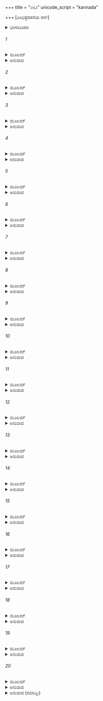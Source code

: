 +++
title = "೦೮೨"
unicode_script = "kannada"

+++
[ಎಂಭತ್ತೆರಡನೆಯ ಸರ್ಗ]



<details><summary>ಭಾಗಸೂಚನಾ</summary>

ಶ್ರೀರಾಮನು ಅಗಸ್ತ್ಯರ ಆಶ್ರಮದಿಂದ ಅಯೋಧ್ಯೆಗೆ ಮರಳಿದುದು
</details>

###### 1


<details><summary>ಮೂಲಮ್</summary>

ಋಷೇರ್ವಚನಮಾಜ್ಞಾಯ ರಾಮಃ ಸಂಧ್ಯಾಮುಪಾಸಿತುಮ್ ।  
ಅಪಾಕ್ರಾಮತ್ಸರಃ ಪುಣ್ಯಮಪ್ಸರೋಗಣಸೇವಿತಮ್ ॥
</details>

<details><summary>ಅನುವಾದ</summary>

ಋಷಿಗಳ ಆದೇಶ ಪಡೆದು ಶ್ರೀರಾಮಚಂದ್ರನು ಸಂಧ್ಯೋಪಾಸನೆ ಮಾಡಲು ಅಪ್ಸರೆಯರಿಂದ ಸೇವಿತ ಆ ಪವಿತ್ರ ಸರೋವರದ ಬಳಿಗೆ ಹೋದನು.॥1॥
</details>

###### 2


<details><summary>ಮೂಲಮ್</summary>

ತತ್ರೋದಕಮುಪಸ್ಪೃಶ್ಯ ಸಂಧ್ಯಾಮನ್ವಾಸ್ಯ ಪಶ್ಚಿತಾಮ್ ।  
ಆಶ್ರಮಂ ಪ್ರಾವಿಶದ್ರಾಮಃ ಕುಂಭಯೋನೇರ್ಮಹಾತ್ಮನಃ ॥
</details>

<details><summary>ಅನುವಾದ</summary>

ಅಲ್ಲಿ ಆಚಮನ, ಸಾಯಂಸಂಧ್ಯೋಪಾಸನೆ ಮಾಡಿ, ಶ್ರೀರಾಮನು ಪುನಃ ಮಹಾತ್ಮಾ ಕುಂಭಜರ ಆಶ್ರಮವನ್ನು ಪ್ರವೇಶಿಸಿದನು.॥2॥
</details>

###### 3


<details><summary>ಮೂಲಮ್</summary>

ತಸ್ಯಾಗಸ್ತ್ತ್ಯೋ ಬಹುಗುಣಂ ಕಂದಮೂಲಂ ತಥೌಷಧಮ್ ।  
ಶಾಲ್ಯಾದೀನಿ ಪವಿತ್ರಾಣಿಭೋಜನಾರ್ಥಮಕಲ್ಪಯತ್ ॥
</details>

<details><summary>ಅನುವಾದ</summary>

ಅಗಸ್ತ್ಯರು ರಾಮನ ಭೋಜನಕ್ಕಾಗಿ ಬಹುಗುಣ ಯುಕ್ತ ಕಂದ-ಮೂಲಗಳನ್ನು, ಜರಾವಸ್ಥೆಯನ್ನು ಹೋಗ ಲಾಡಿಸುವ ದಿವ್ಯ ಔಷಧಿ, ಪವಿತ್ರ ಅನ್ನ ಮೊದಲಾದ ವಸ್ತುಗಳನ್ನು ಅರ್ಪಿಸಿದರು.॥3॥
</details>

###### 4


<details><summary>ಮೂಲಮ್</summary>

ಸ ಭುಕ್ತವಾನ್ನರಶ್ರೇಷ್ಠಸ್ತದನ್ನಮಮೃತೋಪಮಮ್ ।  
ಪ್ರೀತಶ್ಚ ಪರಿತುಷ್ಟಶ್ಚ ತಾಂ ರಾತ್ರಿಂ ಸಮುಪಾವಿಶತ್ ॥
</details>

<details><summary>ಅನುವಾದ</summary>

ನರಶ್ರೇಷ್ಠ ಶ್ರೀರಾಮನು ಆ ಅಮೃತತುಲ್ಯ ರುಚಿಕರ ಭೋಜನ ಮಾಡಿ ಪರಮ ತೃಪ್ತನಾಗಿ, ಪ್ರಸನ್ನತೆಯಿಂದ ಆ ರಾತ್ರಿಯನ್ನು ಸಂತೋಷವಾಗಿ ಅಲ್ಲಿ ಕಳೆದನು.॥4॥
</details>

###### 5


<details><summary>ಮೂಲಮ್</summary>

ಪ್ರಭಾತೇ ಕಾಲ್ಯಮುತ್ಥಾಯ ಕೃತ್ವಾಽಽಹ್ನಿಕಮರಿಂದಮಃ ।  
ಋಷಿಂ ಸಮುಪಚಕ್ರಾಮ ಗಮನಾಯ ರಘೂತ್ತಮಃ ॥
</details>

<details><summary>ಅನುವಾದ</summary>

ಬೆಳಿಗ್ಗೆ ಎದ್ದು ಶತ್ರುದಮನ ರಘುಕುಲಭೂಷಣ ಶ್ರೀರಾಮನು ನಿತ್ಯಕರ್ಮವನ್ನು ಪೂರೈಸಿ, ಅಲ್ಲಿಂದ ಹೊರಡಲು ಮಹರ್ಷಿಗಳ ಬಳಿಗೆ ಹೋದನು.॥5॥
</details>

###### 6


<details><summary>ಮೂಲಮ್</summary>

ಅಭಿವಾದ್ಯಾಬ್ರವೀದ್ರಾಮೋ ಮಹರ್ಷಿಂ ಕುಂಭಸಂಭವಮ್ ।  
ಆಪೃಚ್ಛೇ ಸ್ವಾಂ ಪುರೀಂ ಗಂತುಂ ಮಾಮನುಜ್ಞಾತುಮರ್ಹಸಿ ॥
</details>

<details><summary>ಅನುವಾದ</summary>

ಅಲ್ಲಿ ಮಹರ್ಷಿ ಕುಂಭಜರಿಗೆ ಪ್ರಣಾಮ ಮಾಡಿ ಶ್ರೀರಾಮನು ಹೇಳಿದನು - ಮಹರ್ಷಿಗಳೇ ! ಈಗ ನಾನು ನನ್ನ ಪುರಿಗೆ ಹೋಗಲು ನಿಮ್ಮ ಆಜ್ಞೆಯನ್ನು ಬಯಸುತ್ತೇನೆ. ದಯಮಾಡಿ ನನಗೆ ಅಪ್ಪಣೆ ಕೊಡಿರಿ.॥6॥
</details>

###### 7


<details><summary>ಮೂಲಮ್</summary>

ಧನ್ಯೋಽಸ್ಮ್ಯನುಗೃಹೀತೋಽಸ್ಮಿ ದರ್ಶನೇನ ಮಹಾತ್ಮನಃ ।  
ದ್ರಷ್ಟುಂಚೈವಾಗಮಿಷ್ಯಾಮಿ ಪಾವನಾರ್ಥಮಿಹಾತ್ಮನಃ ॥
</details>

<details><summary>ಅನುವಾದ</summary>

ಮಹಾತ್ಮರಾದ ನಿಮ್ಮ ದರ್ಶನದಿಂದ ನಾನು ಧನ್ಯ ಹಾಗೂ ಅನುಗ್ರಹಿತನಾಗಿದ್ದೇನೆ. ಮುಂದೆ ಎಂದಾದರೂ ನನ್ನನ್ನು ಪವಿತ್ರನಾಗಿಸಿಕೊಳ್ಳಲು, ನಿಮ್ಮ ದರ್ಶನದ ಇಚ್ಛೆ ಯಿಂದ ಇಲ್ಲಿಗೆ ಬರುವೆನು.॥7॥
</details>

###### 8


<details><summary>ಮೂಲಮ್</summary>

ತಥಾ ವದತಿ ಕಾಕುತ್ಸ್ಥೇ ವಾಕ್ಯಮದ್ಭುತದರ್ಶನಮ್ ।  
ಉವಾಚ ಪರಮಪ್ರೀತೋ ಧರ್ಮನೇತ್ರಸ್ತಪೋಧನಃ ॥
</details>

<details><summary>ಅನುವಾದ</summary>

ಶ್ರೀರಾಮಚಂದ್ರನು ಇಂತಹ ಅದ್ಭುತ ವಚನವನ್ನಾಡಿದಾಗ, ಧರ್ಮಚಕ್ಷು ತಪೋಧನ ಅಗಸ್ತ್ಯರು ಬಹಳ ಸಂತೋಷಗೊಂಡು ಅವನಲ್ಲಿ ಹೇಳಿದರು.॥8॥
</details>

###### 9


<details><summary>ಮೂಲಮ್</summary>

ಅತ್ಯದ್ಭುತಮಿದಂ ವಾಕ್ಯಂ ತವ ರಾಮ ಶುಭಾಕ್ಷರಮ್ ।  
ಪಾವನಃ ಸರ್ವಭೂತಾನಾಂ ತ್ವಮೇವ ರಘುನಂದನ ॥
</details>

<details><summary>ಅನುವಾದ</summary>

ಶ್ರೀರಾಮಾ! ನಿನ್ನ ಸುಂದರ ವಚನ ಅದ್ಭುತವಾಗಿದೆ. ರಘುನಂದನ! ಸಮಸ್ತ ಪ್ರಾಣಿಗಳನ್ನು ಪವಿತ್ರ ಮಾಡುವವನು ನೀನೇ ಆಗಿರುವೆ.॥9॥
</details>

###### 10


<details><summary>ಮೂಲಮ್</summary>

ಮುಹೂರ್ತಮಪಿ ರಾಮ ತ್ವಾಂ ಯೇಽನುಪಶ್ಯಂತಿಕೇಚನ ।  
ಪಾವಿತಾಃಸ್ವರ್ಗಭೂತಾಶ್ಚ ಪೂಜ್ಯಾಸ್ತೇ ತ್ರಿದಿವೇಶ್ವರೈಃ ॥
</details>

<details><summary>ಅನುವಾದ</summary>

ಶ್ರೀರಾಮ! ಯಾರಾದರೂ ಒಂದು ಮುಹೂರ್ತವಾದರೂ ನಿನ್ನ ದರ್ಶನ ಮಾಡುವವನು ಪವಿತ್ರನಾಗಿ ಸ್ವರ್ಗಕ್ಕೆ ಅಧಿಕಾರಿಯಾಗಿ, ದೇವತೆಗಳಿಗೂ ಪೂಜನೀಯನಾಗುತ್ತಾನೆ.॥10॥
</details>

###### 11


<details><summary>ಮೂಲಮ್</summary>

ಯೇ ಚ ತ್ವಾಂ ಘೋರಚಕ್ಷುರ್ಭಿಃ ಪಶ್ಯಂತಿ ಪ್ರಾಣಿನೋ ಭುವಿ ।  
ಹತಾಸ್ತೇ ಯಮದಂಡೇನ ಸದ್ಯೋ ನಿರಯಗಾಮಿನಃ ॥
</details>

<details><summary>ಅನುವಾದ</summary>

ಈ ಭೂತಳದಲ್ಲಿ ನಿನ್ನನ್ನು ಕ್ರೂರದೃಷ್ಟಿಯಿಂದ ನೋಡುವವನು ಯಮದಂಡದಿಂದ ಹೊಡೆಯಲ್ಪಟ್ಟು ತತ್ಕಾಲ ನರಕಕ್ಕೆ ಬೀಳುವನು.॥11॥
</details>

###### 12


<details><summary>ಮೂಲಮ್</summary>

ಈದೃಶಸ್ತ್ವಂ ರಘುಶ್ರೇಷ್ಠ ಪಾವನಃ ಸರ್ವದೇಹಿನಾಮ್ ।  
ಭುವಿ ತ್ವಾಂ ಕಥಯಂತೋ ಹಿ ಸಿದ್ಧಿಮೇಷ್ಯಂತಿ ರಾಘವ ॥
</details>

<details><summary>ಅನುವಾದ</summary>

ರಘುಶ್ರೇಷ್ಠನೇ! ಇಂತಹ ಐಶ್ವರ್ಯಶಾಲಿ ನೀನು ಸಮಸ್ತ ದೇಹಧಾರಿಗಳನ್ನು ಪವಿತ್ರ ಮಾಡು ವವನಾಗಿರುವೆ. ರಘುನಂದನ! ಪೃಥಿವಿಯಲ್ಲಿ ನಿನ್ನ ಕಥೆ ಹೇಳುವವರು ಸಿದ್ಧಿಯನ್ನು ಪಡೆಯುತ್ತಾರೆ.॥12॥
</details>

###### 13


<details><summary>ಮೂಲಮ್</summary>

ತ್ವಂ ಗಚ್ಛಾರಿಷ್ಟಮವ್ಯಗ್ರಃ ಪಂಥಾನಮಕುತೋಭಯಮ್ ।  
ಪ್ರಶಾಧಿ ರಾಜ್ಯಂ ಧರ್ಮೇಣ ಗತಿರ್ಹಿ ಜಗತೋ ಭವಾನ್ ॥
</details>

<details><summary>ಅನುವಾದ</summary>

ನೀನು ನಿಶ್ಚಿಂತನಾಗಿ ಕ್ಷೇಮವಾಗಿ ತೆರಳು. ನಿನ್ನ ಮಾರ್ಗದಲ್ಲಿ ಎಲ್ಲಿಯೂ ಭಯ ಇಲ್ಲದಿರಲಿ. ನೀನು ಧರ್ಮಪೂರ್ವಕ ರಾಜ್ಯವಾಳು; ಏಕೆಂದರೆ ನೀನೇ ಜಗತ್ತಿನ ಪರಮಾಶ್ರಯನಾಗಿರುವೆ.॥13॥
</details>

###### 14


<details><summary>ಮೂಲಮ್</summary>

ಏವಮುಕ್ತಸ್ತು ಮುನಿನಾ ಪ್ರಾಂಜಲಿಃ ಪ್ರಗ್ರಹೋ ನೃಪಃ ।  
ಅಭ್ಯವಾದಯತ ಪ್ರಾಜ್ಞಸ್ತಮೃಷಿಂ ಸತ್ಯಶೀಲಿನಮ್ ॥
</details>

<details><summary>ಅನುವಾದ</summary>

ಮುನಿಯು ಹೀಗೆ ಹೇಳಿದಾಗ ಪ್ರಾಜ್ಞನಾದ ರಾಜ ಶ್ರೀರಾಮನು ಭುಜಗಳನ್ನೆತ್ತಿ ಕೈಮುಗಿದು ಆ ಸತ್ಯಶೀಲ ಮಹರ್ಷಿಗಳಿಗೆ ಪ್ರಣಾಮಮಾಡಿದನು.॥14॥
</details>

###### 15


<details><summary>ಮೂಲಮ್</summary>

ಅಭಿವಾದ್ಯ ಋಷಿಶ್ರೇಷ್ಠಂ ತಾಂಶ್ಚ ಸರ್ವಾಂಸ್ತಪೋಧನಾನ್ ।  
ಅಧ್ಯಾರೋಹತ್ತದವ್ಯಗ್ರಃ ಪುಷ್ಪಕಂ ಹೇಮಭೂಷಿತಮ್ ॥
</details>

<details><summary>ಅನುವಾದ</summary>

ಹೀಗೆ ಮುನಿವರ ಅಗಸ್ತ್ಯರಿಗೆ ಹಾಗೂ ಇತರ ಎಲ್ಲ ತಪೋವನ ಋಷಿಗಳಿಗೆ ಯಥೋಚಿತ ಅಭಿವಾದನ ಮಾಡಿ ಅವ್ಯಗ್ರನಾಗಿ ಸುವರ್ಣಭೂಷಿತ ಪುಷ್ಪಕ ವಿಮಾನವನ್ನು ಏರಿದನು.॥15॥
</details>

###### 16


<details><summary>ಮೂಲಮ್</summary>

ತಂ ಪ್ರಯಾಂತಂ ಮುನಿಗಣಾ ಆಶೀರ್ವಾದೈಃಸಮಂತತಃ ।  
ಅಪೂಜಯನ್ಮಹೇಂದ್ರಾಭಂ ಸಹಸ್ರಾಕ್ಷಮಿವಾಮರಾಃ ॥
</details>

<details><summary>ಅನುವಾದ</summary>

ದೇವತೆಗಳು ಇಂದ್ರನನ್ನು ಪೂಜಿಸುವಂತೆಯೇ ಹೊರಟು ನಿಂತ ಮಹೇಂದ್ರತುಲ್ಯ ತೇಜಸ್ವೀ ಶ್ರೀರಾಮನನ್ನು ಪೂಜಿಸಿ, ಋಷಿಗಳೆಲ್ಲರೂ ಆಶೀರ್ವದಿಸಿದರು.॥16॥
</details>

###### 17


<details><summary>ಮೂಲಮ್</summary>

ಸ್ವಸ್ಥ ಸ ದದೃಶೇ ರಾಮಃ ಪುಷ್ಪಕೇ ಹೇಮಭೂಷಿತೇ ।  
ಶಶೀ ಮೇಘಸಮೀಪಸ್ಥೋ ಯಥಾ ಜಲಧರಾಗಮೇ ॥
</details>

<details><summary>ಅನುವಾದ</summary>

ಆ ಸ್ವರ್ಣಭೂಷಿತ ಪುಷ್ಪಕವಿಮಾನದಲ್ಲಿ ಆಕಾಶದಲ್ಲಿ ಸ್ಥಿತನಾದ ಶ್ರೀರಾಮನು ವರ್ಷಾಕಾಲದ ಮೇಘಗಳ ಬಳಿ ಇರುವ ಚಂದ್ರನಂತೆ ಕಂಡುಬರುತ್ತಿದ್ದನು.॥17॥
</details>

###### 18


<details><summary>ಮೂಲಮ್</summary>

ತತೋಽರ್ಧದಿವಸೇ ಪ್ರಾಪ್ತೇ ಪೂಜ್ಯಮಾನಸ್ತತಸ್ತತಃ ।  
ಅಯೋಧ್ಯಾಂ ಪ್ರಾಪ್ಯ ಕಾಕುತ್ಸ್ಥೋ ಮಧ್ಯಕಕ್ಷಾಮವಾತರತ್ ॥
</details>

<details><summary>ಅನುವಾದ</summary>

ಅನಂತರ ಅಲ್ಲಲ್ಲಿ ಸಮ್ಮಾನ ಪಡೆಯುತ್ತಾ ಶ್ರೀರಘುರಾಮನು ಮಧ್ಯಾಹ್ನ ಸಮಯಕ್ಕೆ ಅಯೋಧ್ಯೆಗೆ ತಲುಪಿ ನಡು ಅಂಗಳದಲ್ಲಿ ಇಳಿದನು.॥18॥
</details>

###### 19


<details><summary>ಮೂಲಮ್</summary>

ತತೋ ವಿಸೃಜ್ಯ ರುಚಿರಂ ಪುಷ್ಪಕಂ ಕಾಮಗಾಮಿನಮ್ ।  
ವಿಸರ್ಜಯಿತ್ವಾ ಗಚ್ಛೇತಿ ಸ್ವಸ್ತಿ ತೇಽಸ್ತ್ವಿತಿ ಚ ಪ್ರಭುಃ ॥
</details>

<details><summary>ಅನುವಾದ</summary>

ಬಳಿಕ ಇಚ್ಛಾನುಸಾರ ಚಲಿಸುವ ಆ ಸುಂದರ ಪುಷ್ಪಕ ವಿಮಾನವನ್ನು ಅಲ್ಲೇ ಬಿಟ್ಟು ಪ್ರಭು ಶ್ರೀರಾಮನು ಅದರ ಬಳಿ ಹೇಳಿದನು-ಈಗ ನೀನು ಹೋಗು, ನಿನಗೆ ಮಂಗಳವಾಗಲಿ.॥19॥
</details>

###### 20


<details><summary>ಮೂಲಮ್</summary>

ಕಕ್ಷಾಂತರಸ್ಥಿತಂ ಕ್ಷಿಪ್ರಂ ದ್ವಾಸ್ಸ್ಥಂ ರಾಮೋಽಬ್ರವೀದ್ವಚಃ ।  
ಲಕ್ಷ್ಮಣಂ ಭರತಂ ಚೈವ ಗತ್ವಾ ತೌ ಲಘುವಿಕ್ರವೌ ।  
ಮಮಾಗಮನಮಾಖ್ಯಾಯ ಶಬ್ದಾಪಯತ ಮಾ ಚಿರಮ್ ॥
</details>

<details><summary>ಅನುವಾದ</summary>

ಮತ್ತೆ ಶ್ರೀರಾಮನು ಅಲ್ಲೇ ನಿಂತಿದ್ದ ದ್ವಾರಪಾಲಕರಲ್ಲಿ ಹೇಳಿದನು - ನೀನು ಈಗಲೇ ಹೋಗಿ ಶೀಘ್ರಪರಾಕ್ರಮಿ ಭರತ ಮತ್ತು ಲಕ್ಷ್ಮಣರಿಗೆ ನಾನು ಬಂದ ಸೂಚನೆ ಕೊಟ್ಟು, ಅವರನ್ನು ಬೇಗನೆ ಕರೆದು ತಾ.॥20॥
</details>

<details><summary>ಅನುವಾದ (ಸಮಾಪ್ತಿಃ)</summary>

ಶ್ರೀವಾಲ್ಮೀಕಿ ವಿರಚಿತ ಆರ್ಷರಾಮಾಯಣ ಆದಿಕಾವ್ಯದ ಉತ್ತರ ಕಾಂಡದಲ್ಲಿ ಎಂಭತ್ತೆರಡನೆಯ ಸರ್ಗ ಪೂರ್ಣವಾಯಿತು. ॥82॥
</details>
